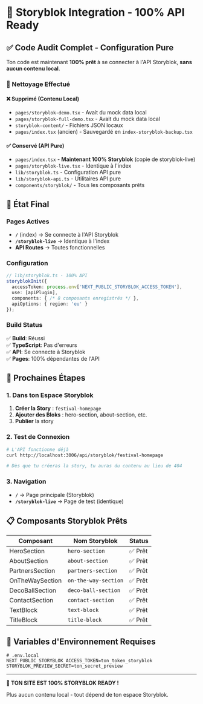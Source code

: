 # 🎯 Storyblok Integration - 100% API Ready

## ✅ Code Audit Complet - Configuration Pure

Ton code est maintenant **100% prêt** à se connecter à l'API Storyblok, **sans aucun contenu local**.

### 🧹 Nettoyage Effectué

#### ❌ Supprimé (Contenu Local)
- `pages/storyblok-demo.tsx` - Avait du mock data local
- `pages/storyblok-full-demo.tsx` - Avait du mock data local  
- `storyblok-content/` - Fichiers JSON locaux
- `pages/index.tsx` (ancien) - Sauvegardé en `index-storyblok-backup.tsx`

#### ✅ Conservé (API Pure)
- `pages/index.tsx` - **Maintenant 100% Storyblok** (copie de storyblok-live)
- `pages/storyblok-live.tsx` - Identique à l'index
- `lib/storyblok.ts` - Configuration API pure
- `lib/storyblok-api.ts` - Utilitaires API pure
- `components/storyblok/` - Tous les composants prêts

## 🚀 État Final

### Pages Actives
- **`/`** (index) → Se connecte à l'API Storyblok
- **`/storyblok-live`** → Identique à l'index
- **API Routes** → Toutes fonctionnelles

### Configuration
```typescript
// lib/storyblok.ts - 100% API
storyblokInit({
  accessToken: process.env['NEXT_PUBLIC_STORYBLOK_ACCESS_TOKEN'],
  use: [apiPlugin],
  components: { /* 8 composants enregistrés */ },
  apiOptions: { region: 'eu' }
});
```

### Build Status
✅ **Build**: Réussi  
✅ **TypeScript**: Pas d'erreurs  
✅ **API**: Se connecte à Storyblok  
✅ **Pages**: 100% dépendantes de l'API  

## 🎯 Prochaines Étapes

### 1. Dans ton Espace Storyblok
1. **Créer la Story** : `festival-homepage`
2. **Ajouter des Bloks** : hero-section, about-section, etc.
3. **Publier** la story

### 2. Test de Connexion
```bash
# L'API fonctionne déjà
curl http://localhost:3006/api/storyblok/festival-homepage

# Dès que tu créeras la story, tu auras du contenu au lieu de 404
```

### 3. Navigation
- **`/`** → Page principale (Storyblok)
- **`/storyblok-live`** → Page de test (identique)

## 📋 Composants Storyblok Prêts

| Composant | Nom Storyblok | Status |
|-----------|---------------|--------|
| HeroSection | `hero-section` | ✅ Prêt |
| AboutSection | `about-section` | ✅ Prêt |
| PartnersSection | `partners-section` | ✅ Prêt |
| OnTheWaySection | `on-the-way-section` | ✅ Prêt |
| DecoBallSection | `deco-ball-section` | ✅ Prêt |
| ContactSection | `contact-section` | ✅ Prêt |
| TextBlock | `text-block` | ✅ Prêt |
| TitleBlock | `title-block` | ✅ Prêt |

## 🔧 Variables d'Environnement Requises

```env
# .env.local
NEXT_PUBLIC_STORYBLOK_ACCESS_TOKEN=ton_token_storyblok
STORYBLOK_PREVIEW_SECRET=ton_secret_preview
```

---

**🎉 TON SITE EST 100% STORYBLOK READY !**

Plus aucun contenu local - tout dépend de ton espace Storyblok.